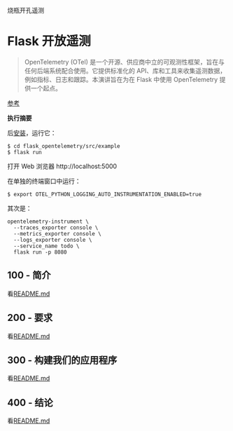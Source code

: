 烧瓶开孔遥测

# Flask 开放遥测

> OpenTelemetry (OTel) 是一个开源、供应商中立的可观测性框架，旨在与任何后端系统配合使用。它提供标准化的 API、库和工具来收集遥测数据，例如指标、日志和跟踪。本演讲旨在为在 Flask 中使用 OpenTelemetry 提供一个起点。

[参考](./REFERENCES.md)

**执行摘要**

后[安装](./300/100/README.md)，运行它：

    $ cd flask_opentelemetry/src/example
    $ flask run

打开 Web 浏览器 http&#x3A;//localhost:5000

在单独的终端窗口中运行：

    $ export OTEL_PYTHON_LOGGING_AUTO_INSTRUMENTATION_ENABLED=true

其次是：

    opentelemetry-instrument \
      --traces_exporter console \
      --metrics_exporter console \
      --logs_exporter console \
      --service_name todo \
      flask run -p 8080

## 100 - 简介

看[README.md](./100/README.md)

## 200 - 要求

看[README.md](./200/README.md)

## 300 - 构建我们的应用程序

看[README.md](./300/README.md)

## 400 - 结论

看[README.md](./400/README.md)
